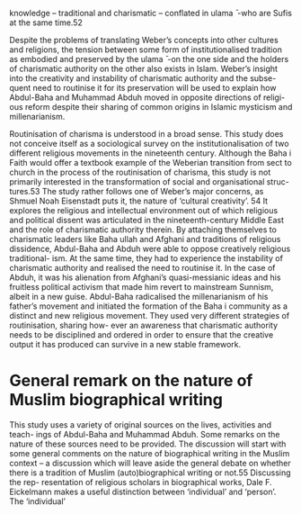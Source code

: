 knowledge – traditional and charismatic – conflated in ulama ̄ -who are Sufis  at the same time.52

Despite the problems of translating Weber’s concepts into other cultures and religions, the tension between some form of institutionalised tradition  as embodied and preserved by the ulama ̄ -on the one side and the holders  of charismatic authority on the other also exists in Islam. Weber’s insight  into the creativity and instability of charismatic authority and the subse- quent need to routinise it for its preservation will be used to explain how  Abdul-Baha and Muhammad Abduh moved in opposite directions of religi- ous reform despite their sharing of common origins in Islamic mysticism and  millenarianism.

Routinisation of charisma is understood in a broad sense. This study does not conceive itself as a sociological survey on the institutionalisation of two different religious movements in the nineteenth century. Although the Baha i Faith would offer a textbook example of the Weberian transition from sect to church in the process of the routinisation of charisma, this study is not  primarily interested in the transformation of social and organisational struc- tures.53 The study rather follows one of Weber’s major concerns, as Shmuel  Noah Eisenstadt puts it, the nature of ‘cultural creativity’.  54 It explores the religious and intellectual environment out of which religious and political dissent was articulated in the nineteenth-century Middle East and the role of charismatic authority therein. By attaching themselves to charismatic leaders like Baha ullah and Afghani and traditions of religious dissidence,  Abdul-Baha and Abduh were able to oppose creatively religious traditional- ism. At the same time, they had to experience the instability of charismatic  authority and realised the need to routinise it. In the case of Abduh, it was his alienation from Afghani’s quasi-messianic ideas and his fruitless political activism that made him revert to mainstream Sunnism, albeit in a new guise. Abdul-Baha radicalised the millenarianism of his father’s movement and initiated the formation of the Baha i community as a distinct and new religious  movement. They used very different strategies of routinisation, sharing how- ever an awareness that charismatic authority needs to be disciplined and  ordered in order to ensure that the creative output it has produced can survive in a new stable framework.

# General remark on the nature of Muslim biographical writing

This study uses a variety of original sources on the lives, activities and teach- ings of Abdul-Baha and Muhammad Abduh. Some remarks on the nature  of these sources need to be provided. The discussion will start with some general comments on the nature of biographical writing in the Muslim context – a discussion which will leave aside the general debate on whether there is a  tradition of Muslim (auto)biographical writing or not.55 Discussing the rep- resentation of religious scholars in biographical works, Dale F. Eickelmann  makes a useful distinction between ‘individual’ and ‘person’. The ‘individual’
